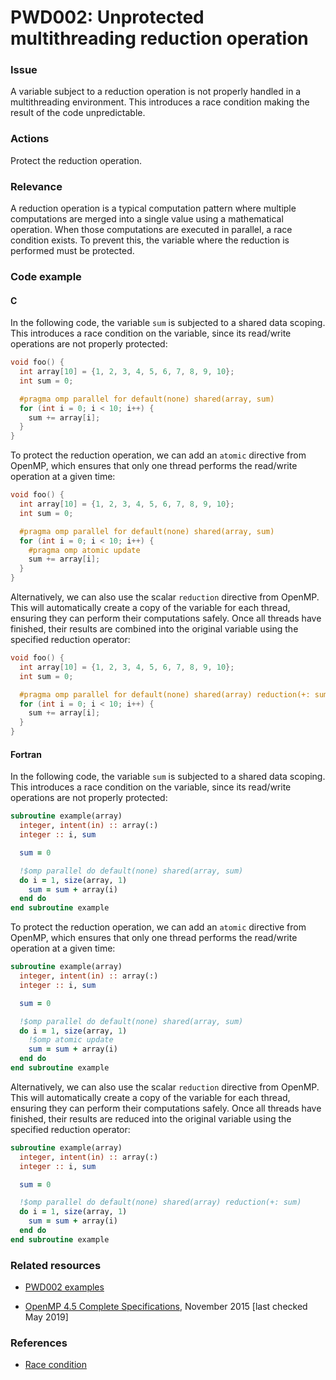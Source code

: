 # PWD002: Unprotected multithreading reduction operation

### Issue

A variable subject to a reduction operation is not properly handled in a
multithreading environment. This introduces a race condition making the result
of the code unpredictable.

### Actions

Protect the reduction operation.

### Relevance

A reduction operation is a typical computation pattern where multiple
computations are merged into a single value using a mathematical operation. When
those computations are executed in parallel, a race condition exists. To prevent
this, the variable where the reduction is performed must be protected.

### Code example

#### C

In the following code, the variable `sum` is subjected to a shared data
scoping. This introduces a race condition on the variable, since its read/write
operations are not properly protected:

```c
void foo() {
  int array[10] = {1, 2, 3, 4, 5, 6, 7, 8, 9, 10};
  int sum = 0;

  #pragma omp parallel for default(none) shared(array, sum)
  for (int i = 0; i < 10; i++) {
    sum += array[i];
  }
}
```

To protect the reduction operation, we can add an `atomic` directive from
OpenMP, which ensures that only one thread performs the read/write operation at
a given time:

```c
void foo() {
  int array[10] = {1, 2, 3, 4, 5, 6, 7, 8, 9, 10};
  int sum = 0;

  #pragma omp parallel for default(none) shared(array, sum)
  for (int i = 0; i < 10; i++) {
    #pragma omp atomic update
    sum += array[i];
  }
}
```

Alternatively, we can also use the scalar `reduction` directive from OpenMP.
This will automatically create a copy of the variable for each thread, ensuring
they can perform their computations safely. Once all threads have finished,
their results are combined into the original variable using the specified
reduction operator:

```c
void foo() {
  int array[10] = {1, 2, 3, 4, 5, 6, 7, 8, 9, 10};
  int sum = 0;

  #pragma omp parallel for default(none) shared(array) reduction(+: sum)
  for (int i = 0; i < 10; i++) {
    sum += array[i];
  }
}
```

#### Fortran

In the following code, the variable `sum` is subjected to a shared data
scoping. This introduces a race condition on the variable, since its read/write
operations are not properly protected:

```f90
subroutine example(array)
  integer, intent(in) :: array(:)
  integer :: i, sum

  sum = 0

  !$omp parallel do default(none) shared(array, sum)
  do i = 1, size(array, 1)
    sum = sum + array(i)
  end do
end subroutine example
```

To protect the reduction operation, we can add an `atomic` directive from
OpenMP, which ensures that only one thread performs the read/write operation at
a given time:

```f90
subroutine example(array)
  integer, intent(in) :: array(:)
  integer :: i, sum

  sum = 0

  !$omp parallel do default(none) shared(array, sum)
  do i = 1, size(array, 1)
    !$omp atomic update
    sum = sum + array(i)
  end do
end subroutine example
```

Alternatively, we can also use the scalar `reduction` directive from OpenMP.
This will automatically create a copy of the variable for each thread, ensuring
they can perform their computations safely. Once all threads have finished,
their results are reduced into the original variable using the specified
reduction operator:

```f90
subroutine example(array)
  integer, intent(in) :: array(:)
  integer :: i, sum

  sum = 0

  !$omp parallel do default(none) shared(array) reduction(+: sum)
  do i = 1, size(array, 1)
    sum = sum + array(i)
  end do
end subroutine example
```

### Related resources

* [PWD002 examples](../PWD002)

* [OpenMP 4.5 Complete Specifications](https://www.openmp.org/wp-content/uploads/openmp-4.5.pdf),
November 2015 [last checked May 2019]

### References

* [Race condition](https://en.wikipedia.org/wiki/Race_condition)
